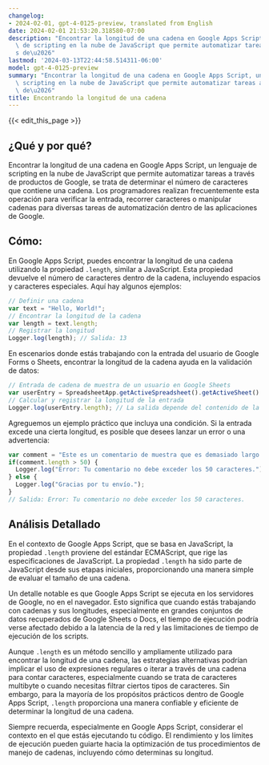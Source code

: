 ```yaml
---
changelog:
- 2024-02-01, gpt-4-0125-preview, translated from English
date: 2024-02-01 21:53:20.318580-07:00
description: "Encontrar la longitud de una cadena en Google Apps Script, un lenguaje\
  \ de scripting en la nube de JavaScript que permite automatizar tareas a trav\xE9\
  s de\u2026"
lastmod: '2024-03-13T22:44:58.514311-06:00'
model: gpt-4-0125-preview
summary: "Encontrar la longitud de una cadena en Google Apps Script, un lenguaje de\
  \ scripting en la nube de JavaScript que permite automatizar tareas a trav\xE9s\
  \ de\u2026"
title: Encontrando la longitud de una cadena
---
```


{{< edit_this_page >}}

## ¿Qué y por qué?
Encontrar la longitud de una cadena en Google Apps Script, un lenguaje de scripting en la nube de JavaScript que permite automatizar tareas a través de productos de Google, se trata de determinar el número de caracteres que contiene una cadena. Los programadores realizan frecuentemente esta operación para verificar la entrada, recorrer caracteres o manipular cadenas para diversas tareas de automatización dentro de las aplicaciones de Google.

## Cómo:
En Google Apps Script, puedes encontrar la longitud de una cadena utilizando la propiedad `.length`, similar a JavaScript. Esta propiedad devuelve el número de caracteres dentro de la cadena, incluyendo espacios y caracteres especiales. Aquí hay algunos ejemplos:

```javascript
// Definir una cadena
var text = "Hello, World!";
// Encontrar la longitud de la cadena
var length = text.length;
// Registrar la longitud
Logger.log(length); // Salida: 13
```

En escenarios donde estás trabajando con la entrada del usuario de Google Forms o Sheets, encontrar la longitud de la cadena ayuda en la validación de datos:

```javascript
// Entrada de cadena de muestra de un usuario en Google Sheets
var userEntry = SpreadsheetApp.getActiveSpreadsheet().getActiveSheet().getRange("A1").getValue();
// Calcular y registrar la longitud de la entrada
Logger.log(userEntry.length); // La salida depende del contenido de la celda A1
```

Agreguemos un ejemplo práctico que incluya una condición. Si la entrada excede una cierta longitud, es posible que desees lanzar un error o una advertencia:

```javascript
var comment = "Este es un comentario de muestra que es demasiado largo para nuestra base de datos.";
if(comment.length > 50) {
  Logger.log("Error: Tu comentario no debe exceder los 50 caracteres.");
} else {
  Logger.log("Gracias por tu envío.");
}
// Salida: Error: Tu comentario no debe exceder los 50 caracteres.
```

## Análisis Detallado
En el contexto de Google Apps Script, que se basa en JavaScript, la propiedad `.length` proviene del estándar ECMAScript, que rige las especificaciones de JavaScript. La propiedad `.length` ha sido parte de JavaScript desde sus etapas iniciales, proporcionando una manera simple de evaluar el tamaño de una cadena.

Un detalle notable es que Google Apps Script se ejecuta en los servidores de Google, no en el navegador. Esto significa que cuando estás trabajando con cadenas y sus longitudes, especialmente en grandes conjuntos de datos recuperados de Google Sheets o Docs, el tiempo de ejecución podría verse afectado debido a la latencia de la red y las limitaciones de tiempo de ejecución de los scripts.

Aunque `.length` es un método sencillo y ampliamente utilizado para encontrar la longitud de una cadena, las estrategias alternativas podrían implicar el uso de expresiones regulares o iterar a través de una cadena para contar caracteres, especialmente cuando se trata de caracteres multibyte o cuando necesitas filtrar ciertos tipos de caracteres. Sin embargo, para la mayoría de los propósitos prácticos dentro de Google Apps Script, `.length` proporciona una manera confiable y eficiente de determinar la longitud de una cadena.

Siempre recuerda, especialmente en Google Apps Script, considerar el contexto en el que estás ejecutando tu código. El rendimiento y los límites de ejecución pueden guiarte hacia la optimización de tus procedimientos de manejo de cadenas, incluyendo cómo determinas su longitud.
